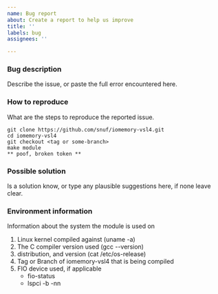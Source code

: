 ```yaml
---
name: Bug report
about: Create a report to help us improve
title: ''
labels: bug
assignees: ''

---
```


### Bug description
Describe the issue, or paste the full error encountered here.

### How to reproduce
What are the steps to reproduce the reported issue.
```
git clone https://github.com/snuf/iomemory-vsl4.git
cd iomemory-vsl4
git checkout <tag or some-branch>
make module
** poof, broken token **
```

### Possible solution
Is a solution know, or type any plausible suggestions here, if none leave clear.

### Environment information
Information about the system the module is used on
1. Linux kernel compiled against (uname -a)
2. The C compiler version used (gcc --version)
3. distribution, and version (cat /etc/os-release)
4. Tag or Branch of iomemory-vsl4 that is being compiled
5. FIO device used, if applicable
   * fio-status
   * lspci -b -nn
